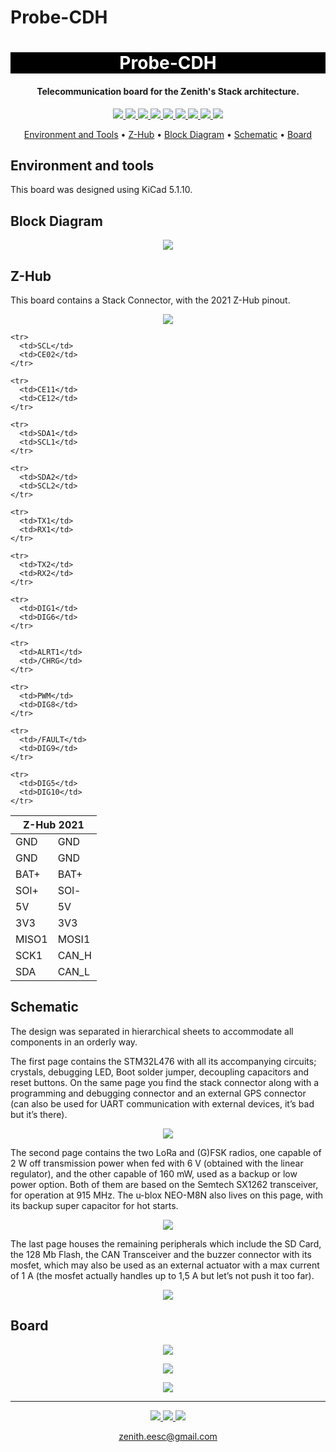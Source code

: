 # Probe-CDH
<h1 align="center" style="color:white; background-color:black">Probe-CDH</h1>
<h4 align="center"> Telecommunication board for the Zenith's Stack architecture.</h4>

<p align="center">
	<a href="http://zenith.eesc.usp.br/">
    <img src="https://img.shields.io/badge/Zenith-Embarcados-black?style=for-the-badge"/>
    </a>
    <a href="https://eesc.usp.br/">
    <img src="https://img.shields.io/badge/Linked%20to-EESC--USP-black?style=for-the-badge"/>
    </a>
    <a href="https://github.com/zenitheesc/Probe-CDH/blob/main/LICENSE">
    <img src="https://img.shields.io/github/license/zenitheesc/Probe-CDH?style=for-the-badge"/>
    </a>
    <a href="https://github.com/zenitheesc/Probe-CDH/issues">
    <img src="https://img.shields.io/github/issues/zenitheesc/Probe-CDH?style=for-the-badge"/>
    </a>
    <a href="https://github.com/zenitheesc/Probe-CDH/commits/main">
    <img src="https://img.shields.io/github/commit-activity/m/zenitheesc/Probe-CDH?style=for-the-badge">
    </a>
    <a href="https://github.com/zenitheesc/Probe-CDH/graphs/contributors">
    <img src="https://img.shields.io/github/contributors/zenitheesc/Probe-CDH?style=for-the-badge"/>
    </a>
    <a href="https://github.com/zenitheesc/Probe-CDH/commits/main">
    <img src="https://img.shields.io/github/last-commit/zenitheesc/Probe-CDH?style=for-the-badge"/>
    </a>
    <a href="https://github.com/zenitheesc/Probe-CDH/issues">
    <img src="https://img.shields.io/github/issues-raw/zenitheesc/Probe-CDH?style=for-the-badge" />
    </a>
    <a href="https://github.com/zenitheesc/Probe-CDH/pulls">
    <img src = "https://img.shields.io/github/issues-pr-raw/zenitheesc/Probe-CDH?style=for-the-badge">
    </a>
</p>

<p align="center">
    <a href="#environment-and-tools">Environment and Tools</a> •
    <a href="#Z-Hub">Z-Hub</a> •
    <a href="#Block-Diagram">Block Diagram</a> •
    <a href="#Schematic">Schematic</a> • 
    <a href="#Board">Board</a>
</p>

## Environment and tools

This board was designed using KiCad 5.1.10.

## Block Diagram

<p align = "center">
<img src="https://github.com/zenitheesc/Probe-CDH/blob/main/Other_Files/Images/Diagram.png"/>
</p>

## Z-Hub

This board contains a Stack Connector, with the 2021 Z-Hub pinout.


<p align = "center">
<img src="https://github.com/zenitheesc/Probe-CDH/blob/main/Other_Files/Images/Z-Hub.png"/>
</p>




<table>
  <thead>
    <tr>
      <th colspan=2>Z-Hub 2021</th>
    </tr>
  </thead>
  <tbody>
    <tr>
      <td>GND</td>
      <td>GND</td>
    </tr>
    <tr>
      <td>GND</td>
      <td>GND</td>
    </tr>
    <tr>
      <td>BAT+</td>
      <td>BAT+</td>
    </tr>
    <tr>
      <td>SOl+</td>
      <td>SOl-</td>
    </tr>
    <tr>
      <td>5V</td>
      <td>5V</td>
    </tr>
    <tr>
      <td>3V3</td>
      <td>3V3</td>
    </tr>
    <tr>
      <td>MISO1</td>
      <td>MOSI1</td>
    </tr>
    <tr>
      <td>SCK1</td>
      <td>CAN_H</td>
    </tr>
    <tr>
      <td>SDA </td>
      <td>CAN_L</td>
    </tr>

    <tr>
      <td>SCL</td>
      <td>CE02</td>
    </tr>

    <tr>
      <td>CE11</td>
      <td>CE12</td>
    </tr>

    <tr>
      <td>SDA1</td>
      <td>SCL1</td>
    </tr>

    <tr>
      <td>SDA2</td>
      <td>SCL2</td>
    </tr>

    <tr>
      <td>TX1</td>
      <td>RX1</td>
    </tr>

    <tr>
      <td>TX2</td>
      <td>RX2</td>
    </tr>

    <tr>
      <td>DIG1</td>
      <td>DIG6</td>
    </tr>

    <tr>
      <td>ALRT1</td>
      <td>/CHRG</td>
    </tr>

    <tr>
      <td>PWM</td>
      <td>DIG8</td>
    </tr>

    <tr>
      <td>/FAULT</td>
      <td>DIG9</td>
    </tr>

    <tr>
      <td>DIG5</td>
      <td>DIG10</td>
    </tr>
  </tbody>
</table>

## Schematic

The design was separated in hierarchical sheets to accommodate all components in an orderly way.

The first page contains the STM32L476 with all its accompanying circuits; crystals, debugging LED, Boot solder jumper, decoupling capacitors and reset buttons. On the same page you find the stack connector along with a programming and debugging connector and an external GPS connector (can also be used for UART communication with external devices, it’s bad but it’s there).


<p align = "center">
<img src="https://github.com/zenitheesc/Probe-CDH/blob/main/Other_Files/Images/Schematic_Page_1.png"/>
</p>

The second page contains the two LoRa and (G)FSK radios, one capable of 2 W off transmission power when fed with 6 V (obtained with the linear regulator), and the other capable of 160 mW, used as a backup or low power option. Both of them are based on the Semtech SX1262 transceiver, for operation at 915 MHz. The u-blox NEO-M8N also lives on this page, with its backup super capacitor for hot starts.

<p align = "center">
<img src="https://github.com/zenitheesc/Probe-CDH/blob/main/Other_Files/Images/Schematic_Page_2.png"/>
</p>

The last page houses the remaining peripherals which include the SD Card, the 128 Mb Flash, the CAN Transceiver and the buzzer connector with its mosfet, which may also be used as an external actuator with a max current of 1 A (the mosfet actually handles up to 1,5 A but let’s not push it too far).  

<p align = "center">
<img src="https://github.com/zenitheesc/Probe-CDH/blob/main/Other_Files/Images/Schematic_Page_3.png"/>
</p>


## Board

<p align = "center">
<img src="https://github.com/zenitheesc/Probe-CDH/blob/main/Other_Files/Images/Top.png"/>
</p>

<p align = "center">
<img src="https://github.com/zenitheesc/Probe-CDH/blob/main/Other_Files/Images/Bottom.png"/>
</p>

<p align = "center">
<img src="https://github.com/zenitheesc/Probe-CDH/blob/main/Other_Files/Images/Perspective.png"/>
</p>


---

<p align="center">
    <a href="http://zenith.eesc.usp.br">
    <img src="https://img.shields.io/badge/Check%20out-Zenith's Oficial Website-black?style=for-the-badge" />
    </a> 
    <a href="https://www.facebook.com/zenitheesc">
    <img src="https://img.shields.io/badge/Like%20us%20on-facebook-blue?style=for-the-badge"/>
    </a> 
    <a href="https://www.instagram.com/zenith_eesc/">
    <img src="https://img.shields.io/badge/Follow%20us%20on-Instagram-red?style=for-the-badge"/>
    </a>

</p>
<p align = "center">
<a href="zenith.eesc@gmail.com">zenith.eesc@gmail.com</a>
</p>
